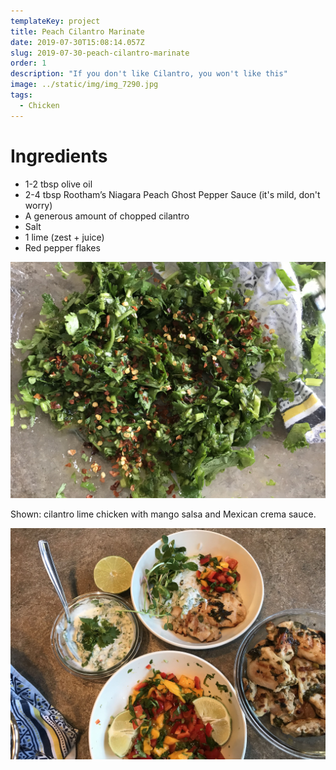 ```yaml
---
templateKey: project
title: Peach Cilantro Marinate
date: 2019-07-30T15:08:14.057Z
slug: 2019-07-30-peach-cilantro-marinate
order: 1
description: "If you don't like Cilantro, you won't like this"
image: ../static/img/img_7290.jpg
tags:
  - Chicken
---
```


# Ingredients

- 1-2 tbsp olive oil
- 2-4 tbsp Rootham’s Niagara Peach Ghost Pepper Sauce (it's mild, don't worry)
- A generous amount of chopped cilantro
- Salt
- 1 lime (zest + juice)
- Red pepper flakes

![Peach Cilantro Marinate](/img/img_7291.jpg)

Shown: cilantro lime chicken with mango salsa and Mexican crema sauce.

![Perfect with mango salsa and Mexican crema sauce](/img/img_7294.jpg)

